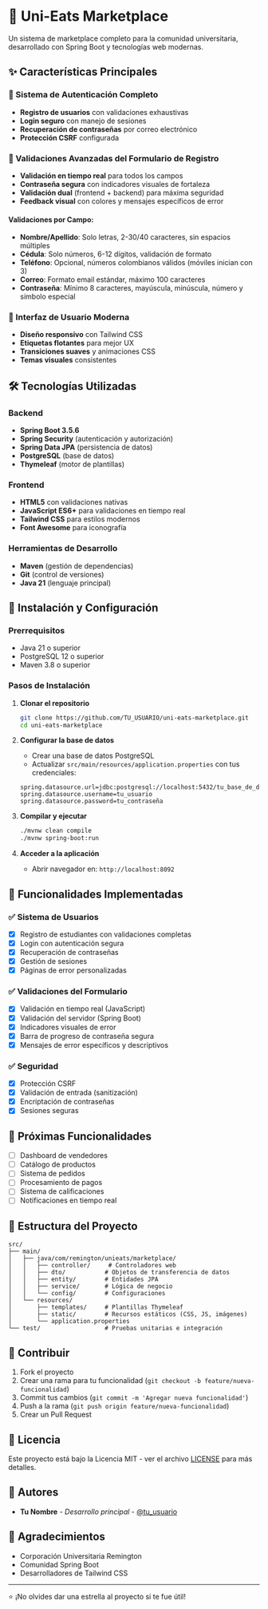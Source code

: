 # 🍕 Uni-Eats Marketplace

Un sistema de marketplace completo para la comunidad universitaria, desarrollado con Spring Boot y tecnologías web modernas.

## ✨ Características Principales

### 🔐 Sistema de Autenticación Completo
- **Registro de usuarios** con validaciones exhaustivas
- **Login seguro** con manejo de sesiones
- **Recuperación de contraseñas** por correo electrónico
- **Protección CSRF** configurada

### 📝 Validaciones Avanzadas del Formulario de Registro
- **Validación en tiempo real** para todos los campos
- **Contraseña segura** con indicadores visuales de fortaleza
- **Validación dual** (frontend + backend) para máxima seguridad
- **Feedback visual** con colores y mensajes específicos de error

#### Validaciones por Campo:
- **Nombre/Apellido**: Solo letras, 2-30/40 caracteres, sin espacios múltiples
- **Cédula**: Solo números, 6-12 dígitos, validación de formato
- **Teléfono**: Opcional, números colombianos válidos (móviles inician con 3)
- **Correo**: Formato email estándar, máximo 100 caracteres
- **Contraseña**: Mínimo 8 caracteres, mayúscula, minúscula, número y símbolo especial

### 🎨 Interfaz de Usuario Moderna
- **Diseño responsivo** con Tailwind CSS
- **Etiquetas flotantes** para mejor UX
- **Transiciones suaves** y animaciones CSS
- **Temas visuales** consistentes

## 🛠️ Tecnologías Utilizadas

### Backend
- **Spring Boot 3.5.6**
- **Spring Security** (autenticación y autorización)
- **Spring Data JPA** (persistencia de datos)
- **PostgreSQL** (base de datos)
- **Thymeleaf** (motor de plantillas)

### Frontend
- **HTML5** con validaciones nativas
- **JavaScript ES6+** para validaciones en tiempo real
- **Tailwind CSS** para estilos modernos
- **Font Awesome** para iconografía

### Herramientas de Desarrollo
- **Maven** (gestión de dependencias)
- **Git** (control de versiones)
- **Java 21** (lenguaje principal)

## 🚀 Instalación y Configuración

### Prerrequisitos
- Java 21 o superior
- PostgreSQL 12 o superior
- Maven 3.8 o superior

### Pasos de Instalación

1. **Clonar el repositorio**
   ```bash
   git clone https://github.com/TU_USUARIO/uni-eats-marketplace.git
   cd uni-eats-marketplace
   ```

2. **Configurar la base de datos**
   - Crear una base de datos PostgreSQL
   - Actualizar `src/main/resources/application.properties` con tus credenciales:
   ```properties
   spring.datasource.url=jdbc:postgresql://localhost:5432/tu_base_de_datos
   spring.datasource.username=tu_usuario
   spring.datasource.password=tu_contraseña
   ```

3. **Compilar y ejecutar**
   ```bash
   ./mvnw clean compile
   ./mvnw spring-boot:run
   ```

4. **Acceder a la aplicación**
   - Abrir navegador en: `http://localhost:8092`

## 📱 Funcionalidades Implementadas

### ✅ Sistema de Usuarios
- [x] Registro de estudiantes con validaciones completas
- [x] Login con autenticación segura
- [x] Recuperación de contraseñas
- [x] Gestión de sesiones
- [x] Páginas de error personalizadas

### ✅ Validaciones del Formulario
- [x] Validación en tiempo real (JavaScript)
- [x] Validación del servidor (Spring Boot)
- [x] Indicadores visuales de error
- [x] Barra de progreso de contraseña segura
- [x] Mensajes de error específicos y descriptivos

### ✅ Seguridad
- [x] Protección CSRF
- [x] Validación de entrada (sanitización)
- [x] Encriptación de contraseñas
- [x] Sesiones seguras

## 🎯 Próximas Funcionalidades

- [ ] Dashboard de vendedores
- [ ] Catálogo de productos
- [ ] Sistema de pedidos
- [ ] Procesamiento de pagos
- [ ] Sistema de calificaciones
- [ ] Notificaciones en tiempo real

## 📝 Estructura del Proyecto

```
src/
├── main/
│   ├── java/com/remington/unieats/marketplace/
│   │   ├── controller/     # Controladores web
│   │   ├── dto/           # Objetos de transferencia de datos
│   │   ├── entity/        # Entidades JPA
│   │   ├── service/       # Lógica de negocio
│   │   └── config/        # Configuraciones
│   └── resources/
│       ├── templates/     # Plantillas Thymeleaf
│       ├── static/        # Recursos estáticos (CSS, JS, imágenes)
│       └── application.properties
└── test/                  # Pruebas unitarias e integración
```

## 🤝 Contribuir

1. Fork el proyecto
2. Crear una rama para tu funcionalidad (`git checkout -b feature/nueva-funcionalidad`)
3. Commit tus cambios (`git commit -m 'Agregar nueva funcionalidad'`)
4. Push a la rama (`git push origin feature/nueva-funcionalidad`)
5. Crear un Pull Request

## 📄 Licencia

Este proyecto está bajo la Licencia MIT - ver el archivo [LICENSE](LICENSE) para más detalles.

## 👥 Autores

- **Tu Nombre** - *Desarrollo principal* - [@tu_usuario](https://github.com/tu_usuario)

## 🙏 Agradecimientos

- Corporación Universitaria Remington
- Comunidad Spring Boot
- Desarrolladores de Tailwind CSS

---

⭐ ¡No olvides dar una estrella al proyecto si te fue útil!